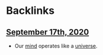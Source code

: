
# Backlinks
## [September 17th, 2020](<September 17th, 2020.md>)
- Our [mind](<mind.md>) operates like a [universe](<universe.md>).

